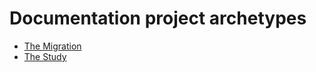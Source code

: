 # Documentation project archetypes

<!-- This is a stub while we write the individual entries. -->

- [The Migration](migration.md)
- [The Study](study.md)

